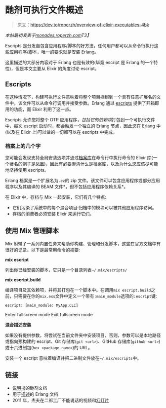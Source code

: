 # 酏剂可执行文件概述

> 原文：<https://dev.to/roperzh/overview-of-elixir-executables-4bk>

*本帖最初发表于[monades.roperzh.com](https://monades.roperzh.com/overview-elixir-executables-escripts//?cm=devto)T3】*

Escripts 是分发自包含应用程序/脚本的好方法，任何用户都可以从命令行执行这些应用程序/脚本，唯一的要求就是安装 Erlang。

这里描述的大部分内容对于 Erlang 也是有效的(毕竟 escript 是 Erlang 的一个特性)，但是本文主要从 Elixir 的角度讨论 escript。

## Escripts

在这种情况下，构建可执行文件意味着将整个项目捆绑到一个具有任意扩展名的文件中，该文件可以从命令行调用并接受参数。Erlang 通过 [escripts](http://erlang.org/doc/man/escript.html) 提供了开箱即用的功能，而 Elixir 利用了这一点。

Escripts 允许您将整个 OTP 应用程序，*包括它的依赖项*打包到一个可执行文件中，每次 escript 启动时，都会触发一个独立的 Erlang 节点，因此您在 Erlang 中(以及在 Elixir 上)可以做的一切都可以在 escripts 中完成。

### 档案上的几个字

您可能会发现支持全局安装选项并通过[档案库](https://hexdocs.pm/mix/Mix.Tasks.Archive.html)在命令行中执行命令的 Elixir 库(一个著名的例子是[凤凰](http://phoenixframework.org/))，因此有必要澄清什么是档案库，以及为什么您应该尽可能地坚持使用 escripts。

Erlang 档案是一个扩展名为`.ez`的 zip 文件。该文件可以包含应用程序或部分应用程序以及其编译的 BEAM 文件*，但不包括应用程序依赖关系*。

在 Elixir 中，存档与 Mix 一起安装，它们有几个特点:

*   它们污染了系统中的每个混合项目:归档中的模块可以被其他应用程序访问。
*   存档的消费者必须安装 Elixir 来运行它们。

## 使用 Mix 管理脚本

Mix 附带了一系列内置任务来帮助你构建、管理和分发脚本，这些在官方文档中有很好的记录。以下是最常用命令的摘要:

**mix escript**

列出你已经安装的脚本，它只是一个目录列表`~/.mix/escripts/`

**mix escript.build**

编译项目及其依赖项，并将其打包在一个脚本中。在调用`mix escript.build`之前，只需要在你的`mix.exs`文件中定义一个带有`:main_module`选项的`:escript`键:

```
escript: [main_module: MyApp.CLI] 
```

Enter fullscreen mode Exit fullscreen mode

**混合描述安装**

如果没有提供参数，将尝试在当前文件夹中安装项目，否则，参数可以是本地路径或指向预构建的 escript、Git 存储库(`git <url>`)、GitHub 存储库(`github <url>`)或十六进制包(`hex <package_name>`)的 URL。

安装一个 escript 意味着编译并把二进制文件放在`~/.mix/escripts`中。

## 链接

*   [说明书](https://hexdocs.pm/mix/Mix.Tasks.Escript.html)的酏剂文档
*   用于[描述](http://erlang.org/doc/man/escript.html)的 Erlang 文档
*   2011 年，杰夫在二郎工厂不能说话的视频和[幻灯片](http://www.erlang-factory.com/upload/presentations/350/Escript-GeoffCantErlFSF2011.pdf)